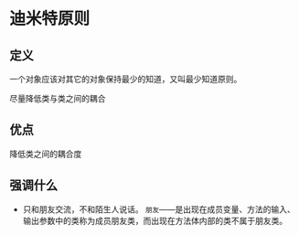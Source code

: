 # 迪米特原则

## 定义
一个对象应该对其它的对象保持最少的知道，又叫最少知道原则。

尽量降低类与类之间的耦合

## 优点

降低类之间的耦合度

## 强调什么
* 只和朋友交流，不和陌生人说话。
  `朋友`——是出现在成员变量、方法的输入、输出参数中的类称为成员朋友类，而出现在方法体内部的类不属于朋友类。